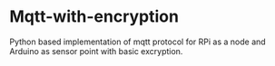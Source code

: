 # Mqtt-with-encryption
Python based implementation of mqtt protocol for RPi as a node and Arduino as sensor point with basic excryption.
